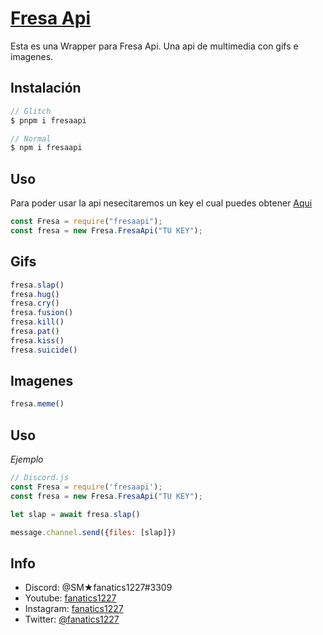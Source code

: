 [Fresa Api](https://apifresa.glitch.me/)
=================

Esta es una Wrapper para Fresa Api. Una api de multimedia con gifs e imagenes.

Instalación
-----------


```js
// Glitch
$ pnpm i fresaapi

// Normal
$ npm i fresaapi
```

Uso
----
Para poder usar la api nesecitaremos un key el cual puedes obtener [Aqui](https://apifresa.glitch.me/panel)

```js
const Fresa = require("fresaapi");
const fresa = new Fresa.FresaApi("TU KEY");
```


Gifs
----
```js
fresa.slap()
fresa.hug()
fresa.cry()
fresa.fusion()
fresa.kill()
fresa.pat()
fresa.kiss()
fresa.suicide()
```

Imagenes
--------
```js
fresa.meme()
```
Uso
---


_Ejemplo_

```js
// Discord.js
const Fresa = require('fresaapi');
const fresa = new Fresa.FresaApi("TU KEY");

let slap = await fresa.slap()

message.channel.send({files: [slap]})
```

Info
-----
- Discord: @SM★fanatics1227#3309 
- Youtube: [fanatics1227](https://www.youtube.com/channel/UCJbj6jt-6ddOxgUf7OA2rhg)
- Instagram: [fanatics1227](https://instagram.com/fanatics1227)
- Twitter: [@fanatics1227](https://twitter.com/@fanatics1227)
